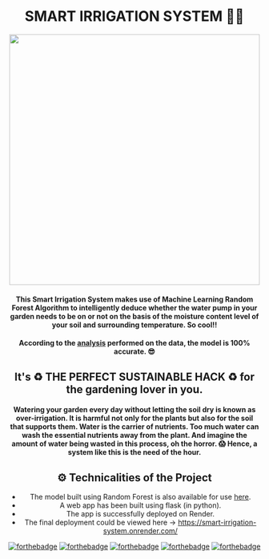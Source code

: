 # <center>SMART IRRIGATION SYSTEM 🌺🌺</center>
<center><img src = "https://thumbs.gfycat.com/AgonizingRelievedHochstettersfrog-size_restricted.gif" width=500</center>

#### This Smart Irrigation System makes use of Machine Learning Random Forest Algorithm to intelligently deduce whether the water pump in your garden needs to be on or not on the basis of the moisture content level of your soil and surrounding temperature. So cool!! 

#### According to the [analysis](https://github.com/Manasi2001/Smart-Irrigation-System/blob/main/smart_irrigation.ipynb) performed on the data, the model is 100% accurate. 😎

## It's ♻ THE PERFECT SUSTAINABLE HACK ♻ for the gardening lover in you. 

#### Watering your garden every day without letting the soil dry is known as over-irrigation. It is harmful not only for the plants but also for the soil that supports them. Water is the carrier of nutrients. Too much water can wash the essential nutrients away from the plant. And imagine the amount of water being wasted in this process, oh the horror. 😱 Hence, a system like this is the need of the hour.
 
## ⚙ Technicalities of the Project
- The model built using Random Forest is also available for use [here](https://github.com/Manasi2001/Smart-Irrigation-System/blob/main/smartirrigation.pkl).
- A web app has been built using flask (in python).
- The app is successfully deployed on Render.
- The final deployment could be viewed here -> https://smart-irrigation-system.onrender.com/
 
  
  
  
  
[![forthebadge](https://forthebadge.com/images/badges/made-with-python.svg)](https://forthebadge.com) [![forthebadge](https://forthebadge.com/images/badges/uses-html.svg)](https://forthebadge.com) [![forthebadge](https://forthebadge.com/images/badges/built-with-love.svg)](https://forthebadge.com) [![forthebadge](https://forthebadge.com/images/badges/built-with-swag.svg)](https://forthebadge.com) [![forthebadge](https://forthebadge.com/images/badges/powered-by-responsibility.svg)](https://forthebadge.com)
